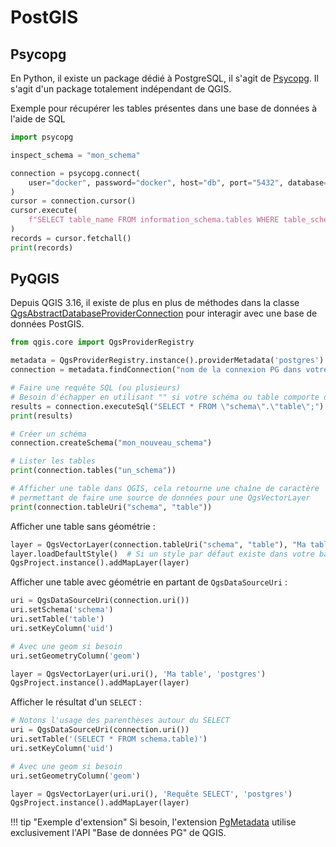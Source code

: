 # PostGIS

## Psycopg

En Python, il existe un package dédié à PostgreSQL, il s'agit de [Psycopg](https://www.psycopg.org/).
Il s'agit d'un package totalement indépendant de QGIS.

Exemple pour récupérer les tables présentes dans une base de données à l'aide de SQL

```python
import psycopg

inspect_schema = "mon_schema"

connection = psycopg.connect(
    user="docker", password="docker", host="db", port="5432", database="gis"
)
cursor = connection.cursor()
cursor.execute(
    f"SELECT table_name FROM information_schema.tables WHERE table_schema = '{inspect_schema}'"
)
records = cursor.fetchall()
print(records)
```

## PyQGIS

Depuis QGIS 3.16, il existe de plus en plus de méthodes dans la classe
[QgsAbstractDatabaseProviderConnection](https://api.qgis.org/api/classQgsAbstractDatabaseProviderConnection.html)
pour interagir avec une base de données PostGIS.

```python
from qgis.core import QgsProviderRegistry

metadata = QgsProviderRegistry.instance().providerMetadata('postgres')
connection = metadata.findConnection("nom de la connexion PG dans votre panneau")

# Faire une requête SQL (ou plusieurs)
# Besoin d'échapper en utilisant "" si votre schéma ou table comporte des majuscules
results = connection.executeSql("SELECT * FROM \"schema\".\"table\";")
print(results)

# Créer un schéma
connection.createSchema("mon_nouveau_schema")

# Lister les tables
print(connection.tables("un_schema"))

# Afficher une table dans QGIS, cela retourne une chaîne de caractère
# permettant de faire une source de données pour une QgsVectorLayer
print(connection.tableUri("schema", "table"))

```

Afficher une table sans géométrie :

```python
layer = QgsVectorLayer(connection.tableUri("schema", "table"), "Ma table", "postgres")
layer.loadDefaultStyle()  # Si un style par défaut existe dans votre base PostgreSQL, avec la table layer_styles
QgsProject.instance().addMapLayer(layer)
```

Afficher une table avec géométrie en partant de `QgsDataSourceUri` :
```python
uri = QgsDataSourceUri(connection.uri())
uri.setSchema('schema')
uri.setTable('table')
uri.setKeyColumn('uid')

# Avec une geom si besoin
uri.setGeometryColumn('geom')

layer = QgsVectorLayer(uri.uri(), 'Ma table', 'postgres')
QgsProject.instance().addMapLayer(layer)
```

Afficher le résultat d'un `SELECT` :

```python
# Notons l'usage des parenthèses autour du SELECT
uri = QgsDataSourceUri(connection.uri())
uri.setTable('(SELECT * FROM schema.table)')
uri.setKeyColumn('uid')

# Avec une geom si besoin
uri.setGeometryColumn('geom')

layer = QgsVectorLayer(uri.uri(), 'Requête SELECT', 'postgres')
QgsProject.instance().addMapLayer(layer)
```

!!! tip "Exemple d'extension"
    Si besoin, l'extension [PgMetadata](https://github.com/3liz/qgis-pgmetadata-plugin) utilise exclusivement
    l'API "Base de données PG" de QGIS.
